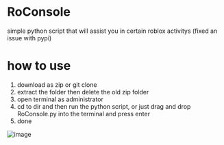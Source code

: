 # RoConsole
simple python script that will assist you in certain roblox activitys (fixed an issue with pypi)

# how to use

1. download as zip or git clone
2. extract the folder then delete the old zip folder
3. open terminal as administrator
4. cd to dir and then run the python script, or just drag and drop RoConsole.py into the terminal and press enter
5. done

![image](https://user-images.githubusercontent.com/120959424/208502722-97a6ad71-05af-47b3-9504-3462497f2c07.png)
